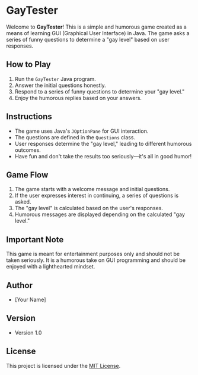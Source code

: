 # GayTester

Welcome to **GayTester**! This is a simple and humorous game created as a means of learning GUI (Graphical User Interface) in Java. The game asks a series of funny questions to determine a "gay level" based on user responses.

## How to Play

1. Run the `GayTester` Java program.
2. Answer the initial questions honestly.
3. Respond to a series of funny questions to determine your "gay level."
4. Enjoy the humorous replies based on your answers.

## Instructions

- The game uses Java's `JOptionPane` for GUI interaction.
- The questions are defined in the `Questions` class.
- User responses determine the "gay level," leading to different humorous outcomes.
- Have fun and don't take the results too seriously—it's all in good humor!

## Game Flow

1. The game starts with a welcome message and initial questions.
2. If the user expresses interest in continuing, a series of questions is asked.
3. The "gay level" is calculated based on the user's responses.
4. Humorous messages are displayed depending on the calculated "gay level."

## Important Note

This game is meant for entertainment purposes only and should not be taken seriously. It is a humorous take on GUI programming and should be enjoyed with a lighthearted mindset.

## Author

- [Your Name]

## Version

- Version 1.0

## License

This project is licensed under the [MIT License](LICENSE).
